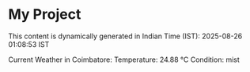 # My Project

This content is dynamically generated in Indian Time (IST): 2025-08-26 01:08:53 IST


Current Weather in Coimbatore:
Temperature: 24.88 °C
Condition: mist
